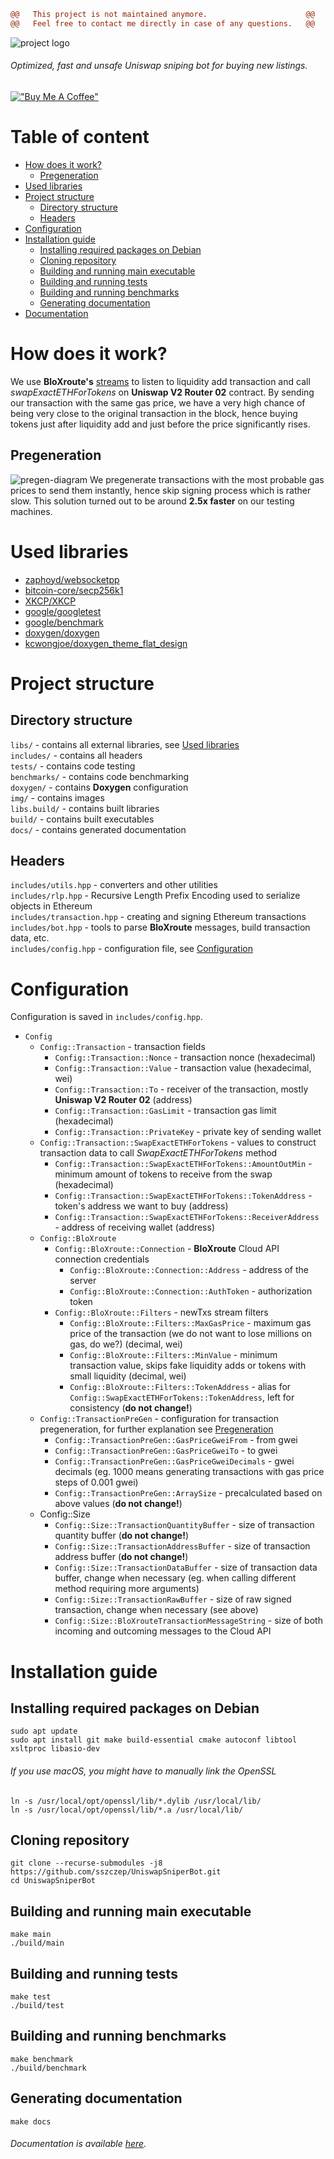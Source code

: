 ```diff
@@   This project is not maintained anymore.                      @@
@@   Feel free to contact me directly in case of any questions.   @@
```

![project logo](https://github.com/sszczep/UniswapSniperBot/blob/main/img/logo.png?raw=true)

###### Optimized, fast and unsafe Uniswap sniping bot for buying new listings. 

[!["Buy Me A Coffee"](https://www.buymeacoffee.com/assets/img/custom_images/orange_img.png)](https://www.buymeacoffee.com/sszczep)


# Table of content
- [How does it work?](https://github.com/sszczep/UniswapSniperBot#how-does-it-work)
  - [Pregeneration](https://github.com/sszczep/UniswapSniperBot#pregeneration)
- [Used libraries](https://github.com/sszczep/UniswapSniperBot#used-libraries)
- [Project structure](https://github.com/sszczep/UniswapSniperBot#project-structure)
  - [Directory structure](https://github.com/sszczep/UniswapSniperBot#directory-structure)
  - [Headers](https://github.com/sszczep/UniswapSniperBot#headers) 
- [Configuration](https://github.com/sszczep/UniswapSniperBot#configuration)
- [Installation guide](https://github.com/sszczep/UniswapSniperBot#installation-guide)
  - [Installing required packages on Debian](https://github.com/sszczep/UniswapSniperBot#installing-required-packages-on-debian) 
  - [Cloning repository](https://github.com/sszczep/UniswapSniperBot#cloning-repository)
  - [Building and running main executable](https://github.com/sszczep/UniswapSniperBot#building-and-running-main-executable)
  - [Building and running tests](https://github.com/sszczep/UniswapSniperBot#building-and-running-tests)
  - [Building and running benchmarks](https://github.com/sszczep/UniswapSniperBot#building-and-running-benchmarks)
  - [Generating documentation](https://github.com/sszczep/UniswapSniperBot#generating-documentation)
- [Documentation](https://sszczep.github.io/UniswapSniperBot)

# How does it work?
We use **BloXroute's** [streams](https://docs.bloxroute.com/streams/newtxs-and-pendingtxs) to listen to liquidity add transaction and call *swapExactETHForTokens* on **Uniswap V2 Router 02** contract. 
By sending our transaction with the same gas price, we have a very high chance of being very close to the original transaction in the block, hence buying tokens just after liquidity add and just before the price significantly rises. 

## Pregeneration
![pregen-diagram](https://github.com/sszczep/UniswapSniperBot/blob/main/img/pregen-diagram.png?raw=true)
We pregenerate transactions with the most probable gas prices to send them instantly, hence skip signing process which is rather slow. This solution turned out to be around **2.5x faster** on our testing machines.

# Used libraries
* [zaphoyd/websocketpp](https://github.com/zaphoyd/websocketpp)
* [bitcoin-core/secp256k1](https://github.com/bitcoin-core/secp256k1)
* [XKCP/XKCP](https://github.com/XKCP/XKCP)
* [google/googletest](https://github.com/google/googletest)
* [google/benchmark](https://github.com/google/benchmark)
* [doxygen/doxygen](https://github.com/doxygen/doxygen)
* [kcwongjoe/doxygen_theme_flat_design](https://github.com/kcwongjoe/doxygen_theme_flat_design)

# Project structure

## Directory structure
`libs/` - contains all external libraries, see [Used libraries](https://github.com/sszczep/UniswapSniperBot#used-libraries)  
`includes/` - contains all headers  
`tests/` - contains code testing  
`benchmarks/` - contains code benchmarking  
`doxygen/` - contains **Doxygen** configuration  
`img/` - contains images  
`libs.build/` - contains built libraries  
`build/` - contains built executables  
`docs/` - contains generated documentation

## Headers
`includes/utils.hpp` - converters and other utilities  
`includes/rlp.hpp` - Recursive Length Prefix Encoding used to serialize objects in Ethereum  
`includes/transaction.hpp` - creating and signing Ethereum transactions  
`includes/bot.hpp` - tools to parse **BloXroute** messages, build transaction data, etc.  
`includes/config.hpp` - configuration file, see [Configuration](https://github.com/sszczep/UniswapSniperBot#configuration)

# Configuration
Configuration is saved in `includes/config.hpp`.

- `Config`
  - `Config::Transaction` - transaction fields
    - `Config::Transaction::Nonce` - transaction nonce (hexadecimal)
    - `Config::Transaction::Value` - transaction value (hexadecimal, wei)
    - `Config::Transaction::To` - receiver of the transaction, mostly **Uniswap V2 Router 02** (address)
    - `Config::Transaction::GasLimit` - transaction gas limit (hexadecimal)
    - `Config::Transaction::PrivateKey` - private key of sending wallet
  - `Config::Transaction::SwapExactETHForTokens` - values to construct transaction data to call *SwapExactETHForTokens* method
    - `Config::Transaction::SwapExactETHForTokens::AmountOutMin` - minimum amount of tokens to receive from the swap (hexadecimal)
    - `Config::Transaction::SwapExactETHForTokens::TokenAddress` - token's address we want to buy (address)
    - `Config::Transaction::SwapExactETHForTokens::ReceiverAddress` - address of receiving wallet (address)
  - `Config::BloXroute`
    - `Config::BloXroute::Connection` - **BloXroute** Cloud API connection credentials
      - `Config::BloXroute::Connection::Address` - address of the server
      - `Config::BloXroute::Connection::AuthToken` - authorization token
    - `Config::BloXroute::Filters` - newTxs stream filters
      - `Config::BloXroute::Filters::MaxGasPrice` - maximum gas price of the transaction (we do not want to lose millions on gas, do we?) (decimal, wei)
      - `Config::BloXroute::Filters::MinValue` - minimum transaction value, skips fake liquidity adds or tokens with small liquidity (decimal, wei)
      - `Config::BloXroute::Filters::TokenAddress` - alias for `Config::SwapExactETHForTokens::TokenAddress`, left for consistency (**do not change!**)
  - `Config::TransactionPreGen` - configuration for transaction pregeneration, for further explanation see [Pregeneration](https://github.com/sszczep/UniswapSniperBot#pregeneration)
    - `Config::TransactionPreGen::GasPriceGweiFrom` - from gwei
    - `Config::TransactionPreGen::GasPriceGweiTo` - to gwei
    - `Config::TransactionPreGen::GasPriceGweiDecimals` - gwei decimals (eg. 1000 means generating transactions with gas price steps of 0.001 gwei)
    - `Config::TransactionPreGen::ArraySize` - precalculated based on above values (**do not change!**)
  - Config::Size
    - `Config::Size::TransactionQuantityBuffer` - size of transaction quantity buffer (**do not change!**)
    - `Config::Size::TransactionAddressBuffer` - size of transaction address buffer (**do not change!**)
    - `Config::Size::TransactionDataBuffer` - size of transaction data buffer, change when necessary (eg. when calling different method requiring more arguments)
    - `Config::Size::TransactionRawBuffer` - size of raw signed transaction, change when necessary (see above)
    - `Config::Size::BloXrouteTransactionMessageString` - size of both incoming and outcoming messages to the Cloud API

# Installation guide

## Installing required packages on Debian
```
sudo apt update
sudo apt install git make build-essential cmake autoconf libtool xsltproc libasio-dev
```

###### If you use macOS, you might have to manually link the OpenSSL 
```
ln -s /usr/local/opt/openssl/lib/*.dylib /usr/local/lib/
ln -s /usr/local/opt/openssl/lib/*.a /usr/local/lib/
```

## Cloning repository
```
git clone --recurse-submodules -j8 https://github.com/sszczep/UniswapSniperBot.git
cd UniswapSniperBot
```

## Building and running main executable
```
make main
./build/main
```

## Building and running tests
```
make test
./build/test
```

## Building and running benchmarks
```
make benchmark
./build/benchmark
```

## Generating documentation
```
make docs
```

###### Documentation is available [here](https://sszczep.github.io/UniswapSniperBot/).
